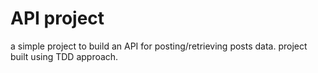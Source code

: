 # API project

a simple project to build an API for posting/retrieving posts data. 
project built using TDD approach. 
